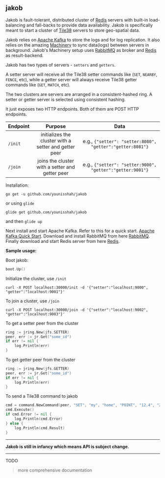 ## jakob

Jakob is fault-tolerant, distributed cluster of [Redis](http://redis.io) servers with built-in load-balancing and fall-backs 
to provide data availability. Jakob is specifically meant to start a cluster of [Tile38](http://tile38.com) servers to store 
geo-spatial data. 

Jakob relies on [Apache Kafka](ttps://kafka.apache.org/) to store the logs and for log replication. It also relies on
the amazing [Machinery](github.com/RichardKnop/machinery/)  to sync data(logs) between servers in background. 
Jakob's Machinery setup uses [RabbitMQ](http://rabbitmq.com) as broker and [Redis](http://redis.io) as result-backend.

Jakob has two types of servers - `setters` and `getters`.

A setter server will receive all the Tile38 setter commands like (`SET`, `NEARBY`, `FENCE`, etc), while a getter server will always receive
Tile38 getter commands like (`GET`, `MATCH`, etc). 

The two clusters are servers are arranged in a consistent-hashed ring. A setter or getter server is selected using consistent hashing.


It just exposes two HTTP endpoints. Both of them are POST HTTP endpoints.

| Endpoint | Purpose | Data |
| ------- |:--------:|:-------------------------------------------:|
| `/init` | initializes the cluster with a setter and getter peer | e.g., `{"setter": "setter:8080", "getter":"getter:8081"}`
| `/join` | joins the cluster with a setter and getter peer | e.g., `{"setter": "setter:9000", "getter":"getter:9001"}`

Installation:

`go get -u github.com/younisshah/jakob`

or using `glide`

`glide get github.com/younisshah/jakob`

and then `glide up`

Next install and start Apache Kafka. Refer to this for a quick start. [Apache Kafka Quick Start](https://kafka.apache.org/quickstart).
Download and install RabbitMQ from here [RabbitMQ](http://www.rabbitmq.com/download.html).
Finally download and start Redis server from here [Redis](https://redis.io/download).


__Sample usage:__

Boot jakob:

```go
boot.Up()
```

Initialize the cluster, use `/init`

`curl -X POST localhost:30000/init -d '{"setter":"localhost:9000", "getter":"localhost:9001"}'`

To join a cluster, use `/join`
 
`curl -X POST localhost:30000/join -d '{"setter":"localhost:9002", "getter":"localhost:9003"}'` 

To get a setter peer from the cluster

```go
ring := jring.New(jfs.SETTER)
peer, err := jr.Get("some_id")
if err != nil {
    log.Println(err)
}
```

To get getter peer from the cluster

```go
ring := jring.New(jfs.GETTER)
peer, err := jr.Get("some_id")
if err != nil {
    log.Println(err)
}
```

To send a Tile38 command to jakob

```go
cmd = command.NewCommand(peer, "SET", "my", "home", "POINT", "12.4", "23.45")
cmd.Execute()
if cmd.Error != nil {
    log.Println(cmd.Error)
} else {
    log.Println(cmd.Result)
}
```

---

**Jakob is still in infancy which means API is subject change.**

---

TODO

> more comprehensive documentation